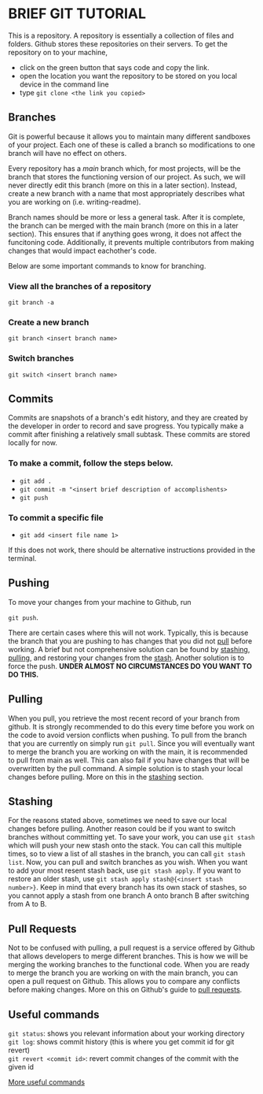 # BRIEF GIT TUTORIAL<br>

This is a repository. A repository is essentially a collection of files and folders. Github stores these repositories on their servers. To get the repository on to your machine, <br> 

- click on the green button that says code and copy the link.<br>
- open the location you want the repository to be stored on you local device in the command line<br>
- type `git clone <the link you copied>`<br>

## Branches<br>

Git is powerful because it allows you to maintain many different sandboxes of your project. Each one of these is called a branch so modifications to one branch will have no effect on others.<br>

Every repository has a *main* branch which, for most projects, will be the branch that stores the functioning version of our project. As such, we will never directly edit this branch (more on this in a later section). Instead, create a new branch with a name that most appropriately describes what you are working on (i.e. writing-readme).<br>

Branch names should be more or less a general task. After it is complete, the branch can be merged with the main branch (more on this in a later section). This ensures that if anything goes wrong, it does not affect the funcitoning code. Additionally, it prevents multiple contributors from making changes that would impact eachother's code.<br>

Below are some important commands to know for branching. 

### View all the branches of a repository<br>

`git branch -a`<br>

### Create a new branch<br>

`git branch <insert branch name>`<br>

### Switch branches<br>

`git switch <insert branch name>`<br>

## Commits<br>

Commits are snapshots of a branch's edit history, and they are created by the developer in order to record and save progress. You typically make a commit after finishing a relatively small subtask. These commits are stored locally for now.<br>

### To make a commit, follow the steps below.<br>

- `git add .`<br>
- `git commit -m "<insert brief description of accomplishents>`<br>
- `git push`<br>

### To commit a specific file<br>

- `git add <insert file name 1>`<br>

If this does not work, there should be alternative instructions provided in the terminal. 

## Pushing

To move your changes from your machine to Github, run<br>

`git push`.<br>

There are certain cases where this will not work. Typically, this is because the branch that you are pushing to has changes that you did not [pull](#pulling) before working. A brief but not comprehensive solution can be found by [stashing](#stashing), [pulling](#pulling), and restoring your changes from the [stash](#stashing). Another solution is to force the push. **UNDER ALMOST NO CIRCUMSTANCES DO YOU WANT TO DO THIS.**<br>

## Pulling <br>

When you pull, you retrieve the most recent record of your branch from github. It is strongly recommended to do this every time before you work on the code to avoid version conflicts when pushing. To pull from the branch that you are currently on simply run `git pull`. Since you will eventually want to merge the branch you are working on with the main, it is recommended to pull from main as well. This can also fail if you have changes that will be overwritten by the pull command. A simple solution is to stash your local changes before pulling. More on this in the [stashing](stash) section. 

## Stashing<br>

For the reasons stated above, sometimes we need to save our local changes before pulling. Another reason could be if you want to switch branches without committing yet. To save your work, you can use `git stash` which will push your new stash onto the stack. You can call this multiple times, so to view a list of all stashes in the branch, you can call `git stash list`. Now, you can pull and switch branches as you wish. When you want to add your most resent stash back, use `git stash apply`. If you want to restore an older stash, use `git stash apply stash@{<insert stash number>}`. Keep in mind that every branch has its own stack of stashes, so you cannot apply a stash from one branch A onto branch B after switching from A to B.<br>

## Pull Requests<br>

Not to be confused with pulling, a pull request is a service offered by Github that allows developers to merge different branches. This is how we will be merging the working branches to the functional code. When you are ready to merge the branch you are working on with the main branch, you can open a pull request on Github. This allows you to compare any conflicts before making changes. More on this on Github's guide to [pull requests](https://docs.github.com/en/pull-requests).

## Useful commands<br>

`git status`: shows you relevant information about your working directory<br>
`git log`: shows commit history (this is where you get commit id for git revert)<br>
`git revert <commit id>`: revert commit changes of the commit with the given id<br>

[More useful commands](https://www.loginradius.com/blog/engineering/git-commands/)
